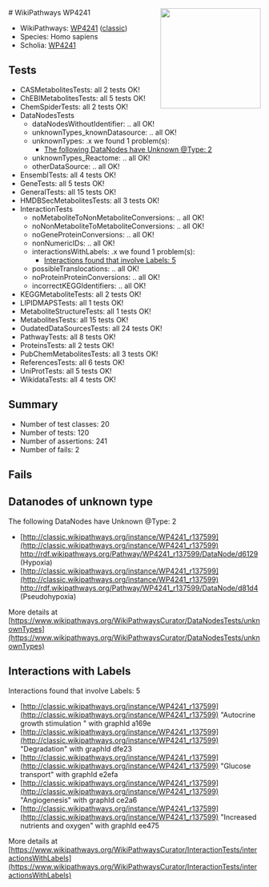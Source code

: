 <img style="float: right; width: 200px" src="https://upload.wikimedia.org/wikipedia/commons/thumb/8/83/Wplogo_with_text_500.png/640px-Wplogo_with_text_500.png" />
# WikiPathways WP4241

* WikiPathways: [WP4241](https://wikipathways.org/pathways/WP4241) ([classic](https://classic.wikipathways.org/instance/WP4241))
* Species: Homo sapiens
* Scholia: [WP4241](https://scholia.toolforge.org/wikipathways/WP4241)
## Tests
* CASMetabolitesTests: all 2 tests OK!
* ChEBIMetabolitesTests: all 5 tests OK!
* ChemSpiderTests: all 2 tests OK!
* DataNodesTests
    * dataNodesWithoutIdentifier: .. all OK!
    * unknownTypes_knownDatasource: .. all OK!
    * unknownTypes: .x we found 1 problem(s):
        * [The following DataNodes have Unknown @Type: 2](#839973e0)
    * unknownTypes_Reactome: .. all OK!
    * otherDataSource: .. all OK!
* EnsemblTests: all 4 tests OK!
* GeneTests: all 5 tests OK!
* GeneralTests: all 15 tests OK!
* HMDBSecMetabolitesTests: all 3 tests OK!
* InteractionTests
    * noMetaboliteToNonMetaboliteConversions: .. all OK!
    * noNonMetaboliteToMetaboliteConversions: .. all OK!
    * noGeneProteinConversions: .. all OK!
    * nonNumericIDs: .. all OK!
    * interactionsWithLabels: .x we found 1 problem(s):
        * [Interactions found that involve Labels: 5](#630d267c)
    * possibleTranslocations: .. all OK!
    * noProteinProteinConversions: .. all OK!
    * incorrectKEGGIdentifiers: .. all OK!
* KEGGMetaboliteTests: all 2 tests OK!
* LIPIDMAPSTests: all 1 tests OK!
* MetaboliteStructureTests: all 1 tests OK!
* MetabolitesTests: all 15 tests OK!
* OudatedDataSourcesTests: all 24 tests OK!
* PathwayTests: all 8 tests OK!
* ProteinsTests: all 2 tests OK!
* PubChemMetabolitesTests: all 3 tests OK!
* ReferencesTests: all 6 tests OK!
* UniProtTests: all 5 tests OK!
* WikidataTests: all 4 tests OK!


## Summary

* Number of test classes: 20
* Number of tests: 120
* Number of assertions: 241
* Number of fails: 2

## Fails

<a name="839973e0" />

## Datanodes of unknown type

The following DataNodes have Unknown @Type: 2

* [http://classic.wikipathways.org/instance/WP4241_r137599](http://classic.wikipathways.org/instance/WP4241_r137599) http://rdf.wikipathways.org/Pathway/WP4241_r137599/DataNode/d6129 (Hypoxia)
* [http://classic.wikipathways.org/instance/WP4241_r137599](http://classic.wikipathways.org/instance/WP4241_r137599) http://rdf.wikipathways.org/Pathway/WP4241_r137599/DataNode/d81d4 (Pseudohypoxia)


More details at [https://www.wikipathways.org/WikiPathwaysCurator/DataNodesTests/unknownTypes](https://www.wikipathways.org/WikiPathwaysCurator/DataNodesTests/unknownTypes)

<a name="630d267c" />

## Interactions with Labels

Interactions found that involve Labels: 5

* [http://classic.wikipathways.org/instance/WP4241_r137599](http://classic.wikipathways.org/instance/WP4241_r137599) "Autocrine 
growth stimulation
" with graphId a169e
* [http://classic.wikipathways.org/instance/WP4241_r137599](http://classic.wikipathways.org/instance/WP4241_r137599) "Degradation" with graphId dfe23
* [http://classic.wikipathways.org/instance/WP4241_r137599](http://classic.wikipathways.org/instance/WP4241_r137599) "Glucose transport" with graphId e2efa
* [http://classic.wikipathways.org/instance/WP4241_r137599](http://classic.wikipathways.org/instance/WP4241_r137599) "Angiogenesis" with graphId ce2a6
* [http://classic.wikipathways.org/instance/WP4241_r137599](http://classic.wikipathways.org/instance/WP4241_r137599) "Increased nutrients
and oxygen" with graphId ee475


More details at [https://www.wikipathways.org/WikiPathwaysCurator/InteractionTests/interactionsWithLabels](https://www.wikipathways.org/WikiPathwaysCurator/InteractionTests/interactionsWithLabels)

